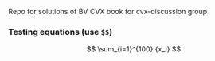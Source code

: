 Repo for solutions of BV CVX book for cvx-discussion group

### Testing equations (use `$$`)
$$ \sum_{i=1}^{100} {x_i} $$